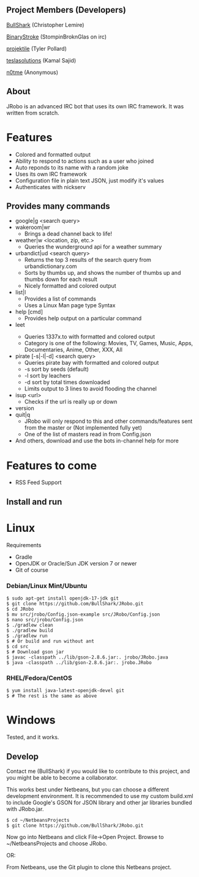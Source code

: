 ## Project Members (Developers)

[BullShark](https://github.com/BullShark "Core Developer") (Christopher Lemire)

[BinaryStroke](https://github.com/BinaryStroke "Developer") (StompinBroknGlas on irc)

[projektile](https://github.com/projektile "Developer") (Tyler Pollard)

[teslasolutions](https://github.com/teslasolution "Developer") (Kamal Sajid)

[n0tme](https://github.com/thatsn0tmysite) (Anonymous)

## About

JRobo is an advanced IRC bot that uses its own IRC framework. It was written from scratch.

# Features
 * Colored and formatted output
 * Ability to respond to actions such as a user who joined
 * Auto reponds to its name with a random joke
 * Uses its own IRC framework
 * Configuration file in plain text JSON, just modify it's values
 * Authenticates with nickserv
 
## Provides many commands
* google|g &lt;search query&gt;
* wakeroom|wr
  * Brings a dead channel back to life!
* weather|w &lt;location, zip, etc.&gt;
  * Queries the wunderground api for a weather summary
* urbandict|ud &lt;search query&gt;
  * Returns the top 3 results of the search query from urbandictionary.com
  * Sorts by thumbs up, and shows the number of thumbs up and thumbs down for each result
  * Nicely formatted and colored output
* list|l
  * Provides a list of commands
  * Uses a Linux Man page type Syntax
* help [cmd]
  * Provides help output on a particular command
* leet <Category> <search query>
  * Queries 1337x.to with formatted and colored output
  * Category is one of the following: Movies, TV, Games, Music, Apps, Documentaries, Anime, Other, XXX, All
* pirate [-s|-l|-d] &lt;search query&gt;
  * Queries pirate bay with formatted and colored output
  * -s sort by seeds (default)
  * -l sort by leachers
  * -d sort by total times downloaded
  * Limits output to 3 lines to avoid flooding the channel
* isup &lt;url&gt;
  * Checks if the url is really up or down
* version
* quit|q
  * JRobo will only respond to this and other commands/features sent from the master or (Not implemented fully yet)
  * One of the list of masters read in from Config.json
* And others, download and use the bots in-channel help for more

# Features to come
* RSS Feed Support

## Install and run

# Linux

Requirements
 * Gradle
 * OpenJDK or Oracle/Sun JDK version 7 or newer
 * Git of course

### Debian/Linux Mint/Ubuntu
    $ sudo apt-get install openjdk-17-jdk git
    $ git clone https://github.com/BullShark/JRobo.git
    $ cd JRobo
    $ mv src/jrobo/Config.json-example src/JRobo/Config.json
    $ nano src/jrobo/Config.json
    $ ./gradlew clean
    $ ./gradlew build
    $ ./gradlew run
    $ # Or build and run without ant
    $ cd src
    $ # Download gson jar
    $ javac -classpath ../lib/gson-2.8.6.jar:. jrobo/JRobo.java
    $ java -classpath ../lib/gson-2.8.6.jar:. jrobo.JRobo

### RHEL/Fedora/CentOS
    $ yum install java-latest-openjdk-devel git
    $ # The rest is the same as above

# Windows

Tested, and it works.

## Develop

Contact me (BullShark) if you would like to contribute to this project, and you might be able to become a collaborator.

This works best under Netbeans, but you can choose a different development environment. It is recommended to use my custom build.xml to include Google's GSON for JSON library and other jar libraries bundled with JRobo.jar.

    $ cd ~/NetbeansProjects
    $ git clone https://github.com/BullShark/JRobo.git
    
Now go into Netbeans and click File->Open Project. Browse to ~/NetbeansProjects and choose JRobo.

OR:

From Netbeans, use the Git plugin to clone this Netbeans project.
